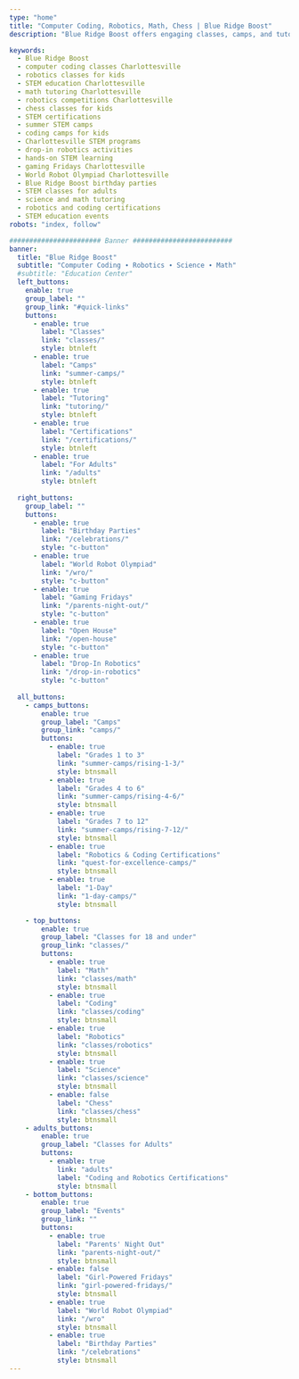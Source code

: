 ```yaml
---
type: "home"
title: "Computer Coding, Robotics, Math, Chess | Blue Ridge Boost"
description: "Blue Ridge Boost offers engaging classes, camps, and tutoring in computer coding, robotics, math, and chess for kids, teens, and adults in Charlottesville, VA. Explore hands-on learning, certifications, and exciting events like Gaming Fridays and Drop-In Robotics!"

keywords:
  - Blue Ridge Boost
  - computer coding classes Charlottesville
  - robotics classes for kids
  - STEM education Charlottesville
  - math tutoring Charlottesville
  - robotics competitions Charlottesville
  - chess classes for kids
  - STEM certifications
  - summer STEM camps
  - coding camps for kids
  - Charlottesville STEM programs
  - drop-in robotics activities
  - hands-on STEM learning
  - gaming Fridays Charlottesville
  - World Robot Olympiad Charlottesville
  - Blue Ridge Boost birthday parties
  - STEM classes for adults
  - science and math tutoring
  - robotics and coding certifications
  - STEM education events
robots: "index, follow"

####################### Banner #########################
banner:
  title: "Blue Ridge Boost"
  subtitle: "Computer Coding ∙ Robotics ∙ Science ∙ Math"
  #subtitle: "Education Center"
  left_buttons:
    enable: true
    group_label: ""
    group_link: "#quick-links"
    buttons:
      - enable: true
        label: "Classes"
        link: "classes/"
        style: btnleft
      - enable: true
        label: "Camps"
        link: "summer-camps/"
        style: btnleft
      - enable: true
        label: "Tutoring"
        link: "tutoring/"
        style: btnleft
      - enable: true
        label: "Certifications"
        link: "/certifications/"
        style: btnleft
      - enable: true
        label: "For Adults"
        link: "/adults"
        style: btnleft
    
  right_buttons:
    group_label: ""
    buttons:
      - enable: true
        label: "Birthday Parties"
        link: "/celebrations/"
        style: "c-button"
      - enable: true
        label: "World Robot Olympiad"
        link: "/wro/"
        style: "c-button" 
      - enable: true
        label: "Gaming Fridays"
        link: "/parents-night-out/"
        style: "c-button"
      - enable: true
        label: "Open House"
        link: "/open-house"
        style: "c-button"
      - enable: true
        label: "Drop-In Robotics"
        link: "/drop-in-robotics"
        style: "c-button"
      
  all_buttons:    
    - camps_buttons:
        enable: true
        group_label: "Camps"
        group_link: "camps/"
        buttons:
          - enable: true
            label: "Grades 1 to 3"
            link: "summer-camps/rising-1-3/"
            style: btnsmall
          - enable: true
            label: "Grades 4 to 6"
            link: "summer-camps/rising-4-6/"
            style: btnsmall
          - enable: true
            label: "Grades 7 to 12"
            link: "summer-camps/rising-7-12/"
            style: btnsmall
          - enable: true
            label: "Robotics & Coding Certifications"
            link: "quest-for-excellence-camps/"
            style: btnsmall
          - enable: true
            label: "1-Day"
            link: "1-day-camps/"
            style: btnsmall

    - top_buttons:
        enable: true
        group_label: "Classes for 18 and under"
        group_link: "classes/"
        buttons:
          - enable: true
            label: "Math"
            link: "classes/math"
            style: btnsmall
          - enable: true
            label: "Coding"
            link: "classes/coding"
            style: btnsmall
          - enable: true
            label: "Robotics"
            link: "classes/robotics"
            style: btnsmall
          - enable: true
            label: "Science"
            link: "classes/science"
            style: btnsmall
          - enable: false
            label: "Chess"
            link: "classes/chess"
            style: btnsmall
    - adults_buttons:
        enable: true
        group_label: "Classes for Adults"
        buttons:
          - enable: true
            link: "adults"
            label: "Coding and Robotics Certifications"
            style: btnsmall
    - bottom_buttons:
        enable: true
        group_label: "Events"
        group_link: ""
        buttons:
          - enable: true
            label: "Parents' Night Out"
            link: "parents-night-out/"
            style: btnsmall
          - enable: false
            label: "Girl-Powered Fridays"
            link: "girl-powered-fridays/"
            style: btnsmall
          - enable: true
            label: "World Robot Olympiad"
            link: "/wro"
            style: btnsmall
          - enable: true
            label: "Birthday Parties"
            link: "/celebrations"
            style: btnsmall
---
```

